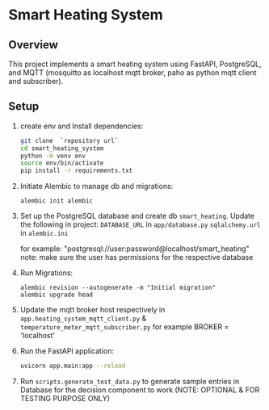 # Smart Heating System

## Overview

This project implements a smart heating system using FastAPI, PostgreSQL, and MQTT (mosquitto as localhost mqtt broker, paho as python mqtt client and subscriber).

## Setup

1. create env and Install dependencies:
    ```bash
    git clone  `repository url`
    cd smart_heating_system
    python -m venv env
    source env/bin/activate
    pip install -r requirements.txt
    ```
   
2. Initiate Alembic to manage db and migrations:
   ```base
   alembic init alembic
   ```
   
3. Set up the PostgreSQL database and create db `smart_heating`. Update the following in project: 
   `DATABASE_URL` in `app/database.py`
   `sqlalchemy.url` in `alembic.ini`

   for example: "postgresql://user:password@localhost/smart_heating"
   note: make sure the user has permissions for the respective database

4. Run Migrations:
   ```base
   alembic revision --autogenerate -m "Initial migration"
   alembic upgrade head
   ```
5. Update the mqtt broker host respectively in `app.heating_system_mqtt_client.py` & `temperature_meter_mqtt_subscriber.py` for example BROKER = 'localhost'

6. Run the FastAPI application:
    ```bash
    uvicorn app.main:app --reload
    ```

7. Run `scripts.generate_test_data.py` to generate sample entries in Database for the decision component to work
   (NOTE: OPTIONAL & FOR TESTING PURPOSE ONLY)

